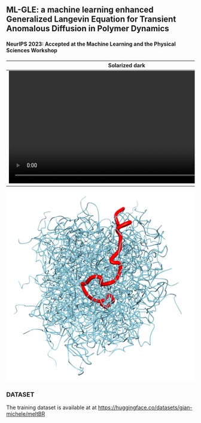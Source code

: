 ## ML-GLE: a machine learning enhanced Generalized Langevin Equation for Transient Anomalous Diffusion in Polymer Dynamics

#### NeurIPS 2023: Accepted at the Machine Learning and the Physical Sciences Workshop

             

   Solarized dark         |  Solarized Ocean
|-------------------------|-------------------------|
| <video width="630" height="300" src="https://github.com/Gian-Michele-Cherchi/ml-gle/assets/43932730/fc1f6bfb-ca91-464f-a038-afde3aaa9532"></video>   |  <video width="630" height="300" src="https://github.com/Gian-Michele-Cherchi/ml-gle/assets/43932730/74b6e5b1-ed34-428a-b3c5-5b9d237e3111"></video> |








![1700335536342](image/README/1700335536342.png)

### DATASET

The training dataset is available at at https://huggingface.co/datasets/gian-michele/meltBR
